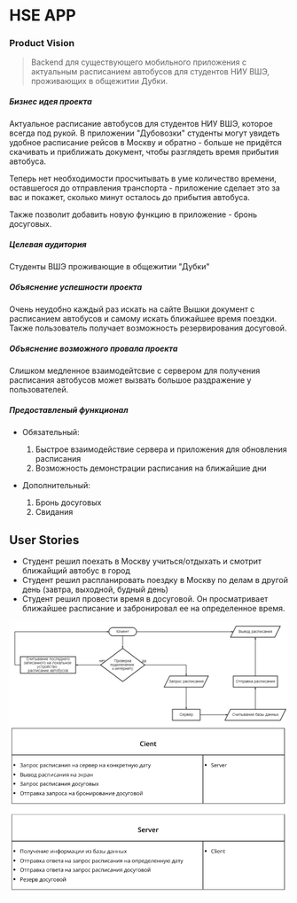 # HSE APP

### Product Vision

> Backend для существующего мобильного приложения с актуальным расписанием автобусов для студентов НИУ ВШЭ, проживающих в общежитии Дубки.

##### *Бизнес идея проекта*

Актуальное расписание автобусов для студентов НИУ ВШЭ, которое всегда под рукой. В приложении "Дубовозки" студенты могут увидеть удобное расписание рейсов в Москву и обратно - больше не придётся скачивать и приближать документ, чтобы разглядеть время прибытия автобуса. 

Теперь нет необходимости просчитывать в уме количество времени, оставшегося до отправления транспорта - приложение сделает это за вас и покажет, сколько минут осталось до прибытия автобуса.

Также позволит добавить новую функцию в приложение - бронь досуговых.

##### *Целевая аудитория*

Студенты ВШЭ проживающие в общежитии "Дубки"

##### *Объяснение успешности проекта*

Очень неудобно каждый раз искать на сайте Вышки документ с расписанием автобусов и самому искать ближайшее время поездки. Также пользователь получает возможность резервирования досуговой.

##### *Объяснение возможного провала проекта*

Слишком медленное взаимодейтсвие с сервером для получения расписания автобусов может вызвать большое раздражение у пользователей.

##### *Предоставленый функционал*

* Обязательный:
    1. Быстрое взаимодействие сервера и приложения для обновления расписания
    2. Возможность демонстрации расписания на ближайшие дни

* Дополнительный:
    1. Бронь досуговых
    2. Свидания


## User Stories

* Студент решил поехать в Москву учиться/отдыхать и смотрит ближайщий автобус в город
* Студент решил распланировать поездку в Москву по делам в другой день (завтра, выходной, будный день)
* Студент решил провести время в досуговой. Он просматривает ближайшее расписание и забронировал ее на определенное время.

![scheme](https://github.com/alad1nks/hseJavaCourseProject/blob/main/images/diagram.png)
![scheme](https://github.com/alad1nks/hseJavaCourseProject/blob/main/images/CRC.png)
